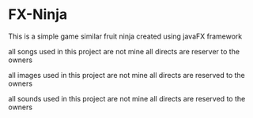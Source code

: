 <h1>FX-Ninja</h1>
<p>This is a simple game similar fruit ninja created using javaFX framework<p>
<p>all songs used in this project are not mine all directs are reserver to the owners</p>
<p>all images used in this project are not mine all directs are reserved to the owners</p>
<p>all sounds used in this project are not mine all directs are reserved to the owners</p>
